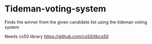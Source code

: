 # Tideman-voting-system
Finds the winner from the given candidate list using the tideman voting system

Needs cs50 library
https://github.com/cs50/libcs50
